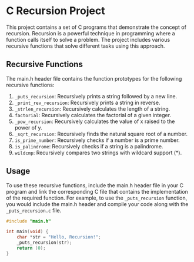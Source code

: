 # C Recursion Project

This project contains a set of C programs that demonstrate the concept of recursion. Recursion is a powerful technique in programming where a function calls itself to solve a problem. The project includes various recursive functions that solve different tasks using this approach.

## Recursive Functions

The main.h header file contains the function prototypes for the following recursive functions:

1. `_puts_recursion`: Recursively prints a string followed by a new line.
2. `_print_rev_recursion`: Recursively prints a string in reverse.
3. `_strlen_recursion`: Recursively calculates the length of a string.
4. `factorial`: Recursively calculates the factorial of a given integer.
5. `_pow_recursion`: Recursively calculates the value of x raised to the power of y.
6. `_sqrt_recursion`: Recursively finds the natural square root of a number.
7. `is_prime_number`: Recursively checks if a number is a prime number.
8. `is_palindrome`: Recursively checks if a string is a palindrome.
9. `wildcmp`: Recursively compares two strings with wildcard support (*).

## Usage

To use these recursive functions, include the main.h header file in your C program and link the corresponding C file that contains the implementation of the required function. For example, to use the `_puts_recursion` function, you would include the main.h header and compile your code along with the `_puts_recursion.c` file.

```c
#include "main.h"

int main(void) {
    char *str = "Hello, Recursion!";
    _puts_recursion(str);
    return (0);
}

